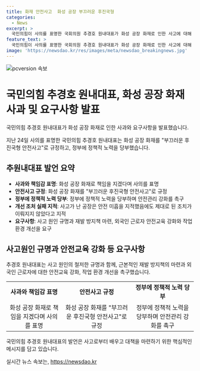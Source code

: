 ```yaml
---
title: 화재 안전사고  화성 공장 부끄러운 후진국형
categories:
  - News
excerpt: >
  국민의힘이 사의를 표명한 국회의원 추경호 원내대표가 화성 공장 화재로 인한 사고에 대해 정부에 책임을 촉구했습니다. 그는 공장이 이전에 안전 점검에서 미흡함을 확인했음에도 개선이 이뤄지지 않아 참사가 발생한 것으로 지적했고, 사고의 원인을 규명하고 재발 방지책을 마련할 것을 요구했습니다. 또한 외국인 근로자의 안전교육 강화와 작업 환경 개선을 촉구했습니다.
feature_text: >
  국민의힘이 사의를 표명한 국회의원 추경호 원내대표가 화성 공장 화재로 인한 사고에 대해 정부에 책임을 촉구했습니다. 그는 공장이 이전에 안전 점검에서 미흡함을 확인했음에도 개선이 이뤄지지 않아 참사가 발생한 것으로 지적했고, 사고의 원인을 규명하고 재발 방지책을 마련할 것을 요구했습니다. 또한 외국인 근로자의 안전교육 강화와 작업 환경 개선을 촉구했습니다.
image: 'https://newsdao.kr/res/images/meta/newsdao_breakingnews.jpg'
---
```


<p><img src="https://newsdao.kr/res/images/meta/newsdao_breakingnews.jpg" alt="pcversion 속보" /></p>

<h1>국민의힘 추경호 원내대표, 화성 공장 화재 사과 및 요구사항 발표</h1>

<p>국민의힘 추경호 원내대표가 화성 공장 화재로 인한 사과와 요구사항을 발표했습니다. </p>

<p data-ke-size="size16">지난 24일 사의를 표명한 국민의힘 추경호 원내대표는 화성 공장 화재를 "부끄러운 후진국형 안전사고"로 규정하고, 정부에 정책적 노력을 당부했습니다.</p>

<h2 data-ke-size="size26">추원내대표 발언 요약</h2>

<ul>
  <li><b>사과와 책임감 표명</b>: 화성 공장 화재로 책임을 지겠다며 사의를 표명</li>
  <li><b>안전사고 규정</b>: 화성 공장 화재를 "부끄러운 후진국형 안전사고"로 규정</li>
  <li><b>정부에 정책적 노력 당부</b>: 정부에 정책적 노력을 당부하며 안전관리 강화를 촉구</li>
  <li><b>개선 조처 실패 지적</b>: 사고가 난 공장은 안전 미흡을 지적했음에도 제대로 된 조치가 이뤄지지 않았다고 지적</li>
  <li><b>요구사항</b>: 사고 원인 규명과 재발 방지책 마련, 외국인 근로자 안전교육 강화와 작업 환경 개선을 요구</li>
</ul>

<h2 data-ke-size="size26">사고원인 규명과 안전교육 강화 등 요구사항</h2>

<p data-ke-size="size16">추경호 원내대표는 사고 원인의 철저한 규명과 함께, 근본적인 재발 방지책의 마련과 외국인 근로자에 대한 안전교육 강화, 작업 환경 개선을 촉구했습니다.</p>

<table>
    <tr>
        <td style="text-align: center; height: 17px;"><b>사과와 책임감 표명</b></td>
        <td style="text-align: center; height: 17px;"><b>안전사고 규정</b></td>
        <td style="text-align: center; height: 17px;"><b>정부에 정책적 노력 당부</b></td>
    </tr>
    <tr>
        <td style="text-align: center;">화성 공장 화재로 책임을 지겠다며 사의를 표명</td>
        <td style="text-align: center;">화성 공장 화재를 "부끄러운 후진국형 안전사고"로 규정</td>
        <td style="text-align: center;">정부에 정책적 노력을 당부하며 안전관리 강화를 촉구</td>
    </tr>
</table>

<p data-ke-size="size16">국민의힘 추경호 원내대표의 발언은 사고로부터 배우고 대책을 마련하기 위한 핵심적인 메시지를 담고 있습니다.</p>
실시간 뉴스 속보는, <a href="https://newsdao.kr" rel="dofollow">https://newsdao.kr</a>


